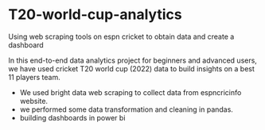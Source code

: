 # T20-world-cup-analytics
Using web scraping tools on espn cricket to obtain data and create a dashboard


In this end-to-end data analytics project for beginners and advanced users, we have used cricket T20 world cup (2022) data to build insights on a best 11 players team.
- We used bright data web scraping to collect data from espncricinfo website.
- we performed some data transformation and cleaning in pandas.
- building dashboards in power bi
